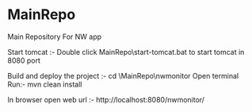 # MainRepo
Main Repository For NW app

Start tomcat :- 
  Double click MainRepo\start-tomcat.bat to start tomcat in 8080 port

Build and deploy the project :- 
  cd \MainRepo\nwmonitor
  Open terminal
  Run:- mvn clean install

In browser open web url :- 
  http://localhost:8080/nwmonitor/

